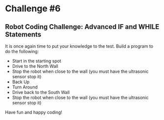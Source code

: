# Challenge #6
## Robot Coding Challenge: Advanced IF and WHILE Statements

It is once again time to put your knowledge to the test. Build a program to do the following:

- Start in the starting spot
- Drive to the North Wall
- Stop the robot when close to the wall (you must have the ultrasonic sensor stop it)
- Back Up
- Turn Around
- Drive back to the South Wall
- Stop the robot when close to the wall (you must have the ultrasonic sensor stop it)

Have fun and happy coding!
